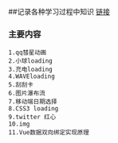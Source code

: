 ##记录各种学习过程中知识
[链接](https://reborn233.github.io/effects/)

### 主要内容

	1.qq彗星动画
	2.小球loading
	3.充电loading
	4.WAVEloading
	5.刮刮卡
	6.图片瀑布流
	7.移动端日期选择
	8.CSS3 loading
	9.twitter 红心
	10.img
	11.Vue数据双向绑定实现原理
